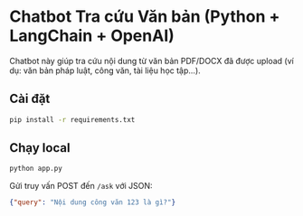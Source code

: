 # Chatbot Tra cứu Văn bản (Python + LangChain + OpenAI)

Chatbot này giúp tra cứu nội dung từ văn bản PDF/DOCX đã được upload (ví dụ: văn bản pháp luật, công văn, tài liệu học tập...).

## Cài đặt

```bash
pip install -r requirements.txt
```

## Chạy local

```bash
python app.py
```

Gửi truy vấn POST đến `/ask` với JSON:
```json
{"query": "Nội dung công văn 123 là gì?"}
```
